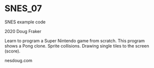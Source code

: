 # SNES_07
SNES example code

2020 Doug Fraker

Learn to program a Super Nintendo game from scratch.
This program shows a Pong clone. Sprite collisions.
Drawing single tiles to the screen (score).

nesdoug.com

